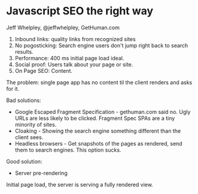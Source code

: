 # Javascript SEO the right way

Jeff Whelpley, @jeffwhelpley, GetHuman.com

1. Inbound links: quality links from recognized sites
2. No pogosticking: Search engine users don't jump right back to search results.
3. Performance: 400 ms initial page load ideal.
4. Social proof: Users talk about your page or site.
5. On Page SEO: Content.

The problem: single page app has no content til the client renders and asks for it.

Bad solutions:

* Google Escaped Fragment Specification - gethuman.com said no. Ugly URLs are less likely to be clicked. Fragment Spec SPAs are a tiny minority of sites.
* Cloaking - Showing the search engine something different than the client sees.
* Headless browsers - Get snapshots of the pages as rendered, send them to search engines. This option sucks.

Good solution:

* Server pre-rendering

Initial page load, the server is serving a fully rendered view.


